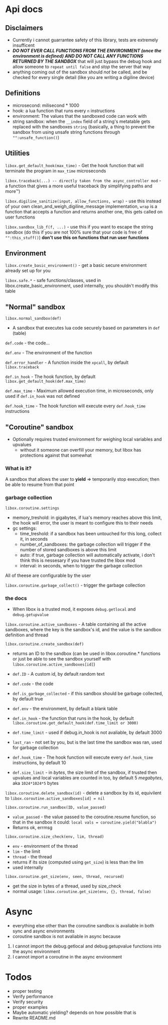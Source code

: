 # Api docs

## Disclaimers
- Currently i cannot guarrantee safety of this library, tests are extremely insufficent
- ***DO NOT EVER CALL FUNCTIONS FROM THE ENVIRONMENT (once the environment is defined) AND DO NOT CALL ANY FUNCTIONS RETURNED BY THE SANDBOX*** that will just bypass the debug hook and allow someone to `repeat until false` and *stop* the server that way
- anything coming out of the sandbox should *not* be called, and be checked for every single detail (like you are writing a digiline device)

## Definitions
- microsecond: milisecond * 1000
- hook: a lua function that runs every `n` instructions
- environment: The values that the sandboxed code can work with
- string sandbox: when the `__index` field of a string's metatable gets replaced with the sandboxes `string` (basically, a thing to prevent the sandbox from using unsafe string functions through `"":unsafe_function()`) 

## Utilities
`libox.get_default_hook(max_time)` - Get the hook function that will terminate the program in `max_time` microseconds

`libox.traceback(...) -- directly taken from the async_controller mod` - a function that gives a more useful traceback (by simplifying paths and more:tm:)

`libox.digiline_sanitize(input, allow_functions, wrap)` - use this instead of your own clean_and_weigh_digiline_message implementation, `wrap` is a function that accepts a function and returns another one, this gets called on user functions

`libox.sandbox_lib_f(f, ...)` - use this if you want to escape the string sandbox (do this if you are not 100% sure that your code is free of `"":this_stuff()`) **don't use this on functions that run user functions**

## Environment
`libox.create_basic_environment()` - get a basic secure environment already set up for you

`libox.safe.*` - safe functions/classes, used in libox.create_basic_environment, used internally, you shouldn't modify this table

## "Normal" sandbox

`libox.normal_sandbox(def)`
- A sandbox that executes lua code securely based on parameters in `def` (table)

`def.code` - the code...

`def.env` - The environment of the function

`def.error_handler` - A function inside the `xpcall`, by default `libox.traceback`

`def.in_hook` - The hook function, by default `libox.get_default_hook(def.max_time)`

`def.max_time` - Maximum allowed execution time, in microseconds, only used if `def.in_hook` was not defined

`def.hook_time` - The hook function will execute every `def.hook_time` instructions

## "Coroutine" sandbox
- Optionally requires trusted environment for weighing local variables and upvalues
    - without it someone can overfill your memory, but libox has protections against that somewhat

### What is it?
A sandbox that allows the user to **yield** => temporarily stop execution; then be able to resume from that point


### garbage collection
`libox.coroutine.settings`
- memory_treshold: in gigabytes, if lua's memory reaches above this limit, the hook will error, the user is meant to configure this to their needs
- gc settings:
    - time_treshold: if a sandbox has been untouched for this long, collect it, in seconds
    - number_of_sandboxes: the garbage collection will trigger if the number of stored sandboxes is above this limit
    - auto: if true, garbage collection will automatically activate, i don't think this is nessesary if you have trusted the libox mod 
    - interval: in seconds, when to trigger the garbage collection

All of theese are configurable by the user

`libox.coroutine.garbage_collect()` - trigger the garbage collection

### the docs
- When libox is a trusted mod, it exposes `debug.getlocal` and `debug.getupvalue`

`libox.coroutine.active_sandboxes` - A table containing all the active sandboxes, where the key is the sandbox's id, and the value is the sandbox definition and thread

`libox.coroutine.create_sandbox(def)`
- returns an ID to the sandbox (can be used in libox.coroutine.* functions or just be able to see the sandbox yourself with `libox.coroutine.active_sandboxes[id]`)

- `def.ID` - A custom id, by default random text
- `def.code` - the code
- `def.is_garbage_collected` - if this sandbox should be garbage collected, by default true
- `def.env` - the environment, by default a blank table
- `def.in_hook` - the function that runs in the hook, by default `libox.coroutine.get_default_hook(def.time_limit or 3000)`
- `def.time_limit` - used if debug.in_hook is not avaliable, by default 3000
- `last_ran` - not set by you, but is the last time the sandbox was ran, used for garbage collection
- `def.hook_time` - The hook function will execute every `def.hook_time` instructions, by default 10
- `def.size_limit` - in *bytes*, the size limit of the sandbox, if trusted then upvalues and local variables are counted in too, by default 5 *megabytes*, aka `1024*1024*5` bytes

`libox.coroutine.delete_sandbox(id)` - delete a sandbox by its id, equivilent to `libox.coroutine.active_sandboxes[id] = nil`

`libox.coroutine.run_sandbox(ID, value_passed)`
- `value_passed` - the value passed to the coroutine.resume function, so that in the sandbox it could: `local vals = coroutine.yield("blabla")`
- Returns ok, errmsg

`libox.coroutine.size_check(env, lim, thread)`
- `env` - environment of the thread
- `lim` - the limit
- `thread` - the thread
- returns if its size (computed using `get_size`) is less than the lim
- used internally

`libox.coroutine.get_size(env, seen, thread, recursed)` 
- get the size in bytes of a thread, used by size_check
- normal usage: `libox.coroutine.get_size(env, {}, thread, false)`


# Async
- everything else other than the coroutine sandbox is avaliable in both sync and async environments
- coroutine sandbox is not avaliable in async because 
1) I cannot import the debug.getlocal and debug.getupvalue functions into the async environment
2) I cannot import a coroutine in the async environment

# Todos
- proper testing
 - Verify performance
 - Verify security
- proper examples
- Maybe automatic yielding? depends on how possible that is
- Rewrite README.md